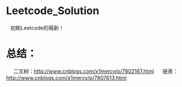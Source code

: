 # Leetcode_Solution
    初刷Leetcode的萌新！
# 总结：
      二叉树：http://www.cnblogs.com/x1mercy/p/7802167.html
      链表：http://www.cnblogs.com/x1mercy/p/7807613.html
